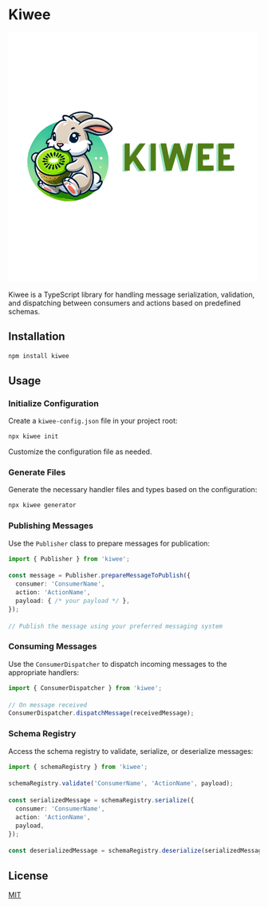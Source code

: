 
# Kiwee

![Kiwee Logo](https://raw.githubusercontent.com/viniciussantos45/kiwee/refs/heads/main/docs/KIWEE.png)

Kiwee is a TypeScript library for handling message serialization, validation, and dispatching between consumers and actions based on predefined schemas.

## Installation

```bash
npm install kiwee
```

## Usage

### Initialize Configuration

Create a `kiwee-config.json` file in your project root:

```bash
npx kiwee init
```

Customize the configuration file as needed.

### Generate Files

Generate the necessary handler files and types based on the configuration:

```bash
npx kiwee generator
```

### Publishing Messages

Use the `Publisher` class to prepare messages for publication:

```typescript
import { Publisher } from 'kiwee';

const message = Publisher.prepareMessageToPublish({
  consumer: 'ConsumerName',
  action: 'ActionName',
  payload: { /* your payload */ },
});

// Publish the message using your preferred messaging system
```

### Consuming Messages

Use the `ConsumerDispatcher` to dispatch incoming messages to the appropriate handlers:

```typescript
import { ConsumerDispatcher } from 'kiwee';

// On message received
ConsumerDispatcher.dispatchMessage(receivedMessage);
```

### Schema Registry

Access the schema registry to validate, serialize, or deserialize messages:

```typescript
import { schemaRegistry } from 'kiwee';

schemaRegistry.validate('ConsumerName', 'ActionName', payload);

const serializedMessage = schemaRegistry.serialize({
  consumer: 'ConsumerName',
  action: 'ActionName',
  payload,
});

const deserializedMessage = schemaRegistry.deserialize(serializedMessage);
```

## License

[MIT](LICENSE)
